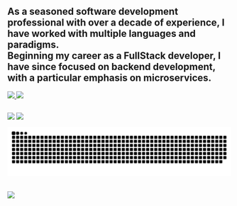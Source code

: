 ## As a seasoned software development professional with over a decade of experience, I have worked with multiple languages and paradigms. <br />Beginning my career as a FullStack developer, I have since focused on backend development, with a particular emphasis on microservices.
<div>
  <a href="https://github.com/MarcosViniciusPinho">
  <img height="180em" src="https://github-readme-stats.vercel.app/api?username=MarcosViniciusPinho&show_icons=true&theme=vue-dark&include_all_commits=true&count_private=true"/>
  <img height="180em" src="https://github-readme-stats.vercel.app/api/top-langs/?username=MarcosViniciusPinho&layout=compact&langs_count=10&theme=vue-dark"/>
</div>

  ##
 
<div> 
  <a href = "mailto:marcosjava2008@gmail.com"><img src="https://img.shields.io/badge/-Gmail-%23333?style=for-the-badge&logo=gmail&logoColor=white" target="_blank"></a>
  <a href="https://www.linkedin.com/in/marcos-pinho-114b9253" target="_blank"><img src="https://img.shields.io/badge/-LinkedIn-%230077B5?style=for-the-badge&logo=linkedin&logoColor=white" target="_blank"></a>  
</div>
  
  ![Snake animation](https://github.com/MarcosViniciusPinho/MarcosViniciusPinho/blob/output/github-contribution-grid-snake.svg)
  
  ##
  
<a href="https://github.com/MarcosViniciusPinho/demo-microservices-with-log-aggregation">
  <img align="center" src="https://github-readme-stats.vercel.app/api/pin/?username=MarcosViniciusPinho&repo=demo-microservices-with-log-aggregation&theme=vue-dark&border_radius=20" />
</a>
